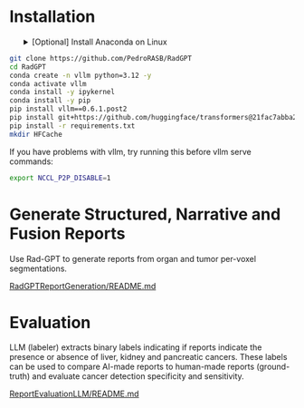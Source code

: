 # Installation

<details>
<summary style="margin-left: 25px;">[Optional] Install Anaconda on Linux</summary>
<div style="margin-left: 25px;">
    
```bash
wget https://repo.anaconda.com/archive/Anaconda3-2024.06-1-Linux-x86_64.sh
bash Anaconda3-2024.06-1-Linux-x86_64.sh -b -p ./anaconda3
./anaconda3/bin/conda init
source ~/.bashrc
```
</div>
</details>

```bash
git clone https://github.com/PedroRASB/RadGPT
cd RadGPT
conda create -n vllm python=3.12 -y
conda activate vllm
conda install -y ipykernel
conda install -y pip
pip install vllm==0.6.1.post2
pip install git+https://github.com/huggingface/transformers@21fac7abba2a37fae86106f87fcf9974fd1e3830
pip install -r requirements.txt
mkdir HFCache
```

If you have problems with vllm, try running this before vllm serve commands:
```bash
export NCCL_P2P_DISABLE=1
```


# Generate Structured, Narrative and Fusion Reports

Use Rad-GPT to generate reports from organ and tumor per-voxel segmentations.

[RadGPTReportGeneration/README.md](RadGPTReportGeneration/README.md)

# Evaluation

LLM (labeler) extracts binary labels indicating if reports indicate the presence or absence of liver, kidney and pancreatic cancers. These labels can be used to compare AI-made reports to human-made reports (ground-truth) and evaluate cancer detection specificity and sensitivity.

[ReportEvaluationLLM/README.md](ReportEvaluationLLM/README.md)

